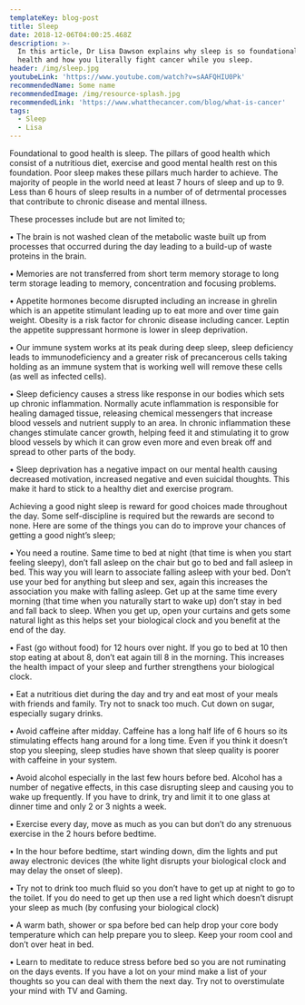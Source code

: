 ```yaml
---
templateKey: blog-post
title: Sleep
date: 2018-12-06T04:00:25.468Z
description: >-
  In this article, Dr Lisa Dawson explains why sleep is so foundational to good
  health and how you literally fight cancer while you sleep.
header: /img/sleep.jpg
youtubeLink: 'https://www.youtube.com/watch?v=sAAFQHIU0Pk'
recommendedName: Some name
recommendedImage: /img/resource-splash.jpg
recommendedLink: 'https://www.whatthecancer.com/blog/what-is-cancer'
tags:
  - Sleep
  - Lisa
---
```

Foundational to good health is sleep. The pillars of good health which consist of a nutritious diet, exercise and good mental health rest on this foundation. Poor sleep makes these pillars much harder to achieve. The majority of people in the world need at least 7 hours of sleep and up to 9.  Less than 6 hours of sleep results in a number of  of detrmental processes that contribute to chronic disease and mental illness.



These processes include but are not limited to;

•	The brain is not washed clean of the metabolic waste built up from processes that occurred during the day leading to a build-up of waste proteins in the brain.

•	Memories are not transferred from short term memory storage to long term storage leading to memory, concentration and focusing problems.

•	Appetite hormones become disrupted including an increase in ghrelin which is an appetite stimulant leading up to eat more and over time gain weight. Obesity is a risk factor for chronic disease including cancer. Leptin the appetite suppressant hormone is lower in sleep deprivation.

•	Our immune system works at its peak during deep sleep, sleep deficiency leads to immunodeficiency and a greater risk of precancerous cells taking holding as an immune system that is working well will remove these cells (as well as infected cells).

•	Sleep deficiency causes a stress like response in our bodies which sets up chronic inflammation. Normally acute inflammation is responsible for healing damaged tissue, releasing chemical messengers that increase blood vessels and nutrient supply to an area. In chronic inflammation these changes stimulate cancer growth, helping feed it and stimulating it to grow blood vessels by which it can grow even more and even break off and spread to other parts of the body.

•	Sleep deprivation has a negative impact on our mental health causing decreased motivation, increased negative and even suicidal thoughts. This make it hard to stick to a healthy diet and exercise program.

Achieving a good night sleep is reward for good choices made throughout the day. Some self-discipline is required but the rewards are second to none. Here are some of the things you can do to improve your chances of getting a good night’s sleep;

•	You need a routine. Same time to bed at night (that time is when you start feeling sleepy), don’t fall asleep on the chair but go to bed and fall asleep in bed. This way you will learn to associate falling asleep with your bed. Don’t use your bed for anything but sleep and sex, again this increases the association you make with falling asleep. Get up at the same time every morning (that time when you naturally start to wake up) don’t stay in bed and fall back to sleep. When you get up, open your curtains and gets some natural light as this helps set your biological clock and you benefit at the end of the day.

•	Fast (go without food) for 12 hours over night. If you go to bed at 10 then stop eating at about 8, don’t eat again till 8 in the morning. This increases the health impact of your sleep and further strengthens your biological clock.

•	Eat a nutritious diet during the day and try and eat most of your meals with friends and family. Try not to snack too much. Cut down on sugar, especially sugary drinks.

•	Avoid caffeine after midday. Caffeine has a long half life of 6 hours so its stimulating effects hang around for a long time. Even if you think it doesn’t stop you sleeping, sleep studies have shown that sleep quality is poorer with caffeine in your system.

•	Avoid alcohol especially in the last few hours before bed. Alcohol has a number of negative effects, in this case disrupting sleep and causing you to wake up frequently. If you have to drink, try and limit it to one glass at dinner time and only 2 or 3 nights a week.

•	Exercise every day, move as much as you can but don’t do any strenuous exercise in the 2 hours before bedtime.

•	In the hour before bedtime, start winding down, dim the lights and put away electronic devices (the white light disrupts your biological clock and may delay the onset of sleep).

•	Try not to drink too much fluid so you don’t have to get up at night to go to the toilet. If you do need to get up then use a red light which doesn’t disrupt your sleep as much (by confusing your biological clock)

•	A warm bath, shower or spa before bed can help drop your core body temperature which can help prepare you to sleep. Keep your room cool and don’t over heat in bed.

•	Learn to meditate to reduce stress before bed so you are not ruminating on the days events. If you have a lot on your mind make a list of your thoughts so you can deal with them the next day. Try not to overstimulate your mind with TV and Gaming.

